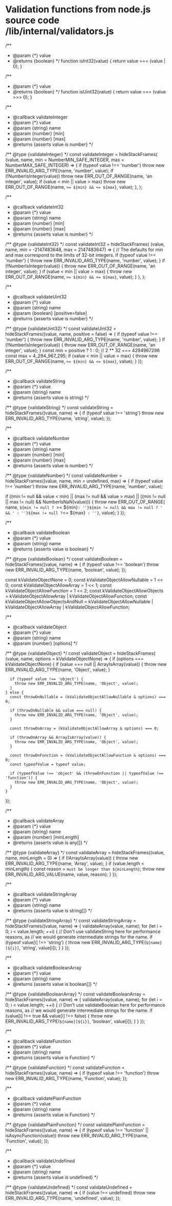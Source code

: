 # Validation functions from node.js source code /lib/internal/validators.js

/**
 * @param {*} value
 * @returns {boolean}
 */
function isInt32(value) {
  return value === (value | 0);
}

/**
 * @param {*} value
 * @returns {boolean}
 */
function isUint32(value) {
  return value === (value >>> 0);
}

/**
 * @callback validateInteger
 * @param {*} value
 * @param {string} name
 * @param {number} [min]
 * @param {number} [max]
 * @returns {asserts value is number}
 */

/** @type {validateInteger} */
const validateInteger = hideStackFrames(
  (value, name, min = NumberMIN_SAFE_INTEGER, max = NumberMAX_SAFE_INTEGER) => {
    if (typeof value !== 'number')
      throw new ERR_INVALID_ARG_TYPE(name, 'number', value);
    if (!NumberIsInteger(value))
      throw new ERR_OUT_OF_RANGE(name, 'an integer', value);
    if (value < min || value > max)
      throw new ERR_OUT_OF_RANGE(name, `>= ${min} && <= ${max}`, value);
  },
);

/**
 * @callback validateInt32
 * @param {*} value
 * @param {string} name
 * @param {number} [min]
 * @param {number} [max]
 * @returns {asserts value is number}
 */

/** @type {validateInt32} */
const validateInt32 = hideStackFrames(
  (value, name, min = -2147483648, max = 2147483647) => {
    // The defaults for min and max correspond to the limits of 32-bit integers.
    if (typeof value !== 'number') {
      throw new ERR_INVALID_ARG_TYPE(name, 'number', value);
    }
    if (!NumberIsInteger(value)) {
      throw new ERR_OUT_OF_RANGE(name, 'an integer', value);
    }
    if (value < min || value > max) {
      throw new ERR_OUT_OF_RANGE(name, `>= ${min} && <= ${max}`, value);
    }
  },
);

/**
 * @callback validateUint32
 * @param {*} value
 * @param {string} name
 * @param {boolean} [positive=false]
 * @returns {asserts value is number}
 */

/** @type {validateUint32} */
const validateUint32 = hideStackFrames((value, name, positive = false) => {
  if (typeof value !== 'number') {
    throw new ERR_INVALID_ARG_TYPE(name, 'number', value);
  }
  if (!NumberIsInteger(value)) {
    throw new ERR_OUT_OF_RANGE(name, 'an integer', value);
  }
  const min = positive ? 1 : 0;
  // 2 ** 32 === 4294967296
  const max = 4_294_967_295;
  if (value < min || value > max) {
    throw new ERR_OUT_OF_RANGE(name, `>= ${min} && <= ${max}`, value);
  }
});

/**
 * @callback validateString
 * @param {*} value
 * @param {string} name
 * @returns {asserts value is string}
 */

/** @type {validateString} */
const validateString = hideStackFrames((value, name) => {
  if (typeof value !== 'string')
    throw new ERR_INVALID_ARG_TYPE(name, 'string', value);
});

/**
 * @callback validateNumber
 * @param {*} value
 * @param {string} name
 * @param {number} [min]
 * @param {number} [max]
 * @returns {asserts value is number}
 */

/** @type {validateNumber} */
const validateNumber = hideStackFrames((value, name, min = undefined, max) => {
  if (typeof value !== 'number')
    throw new ERR_INVALID_ARG_TYPE(name, 'number', value);

  if ((min != null && value < min) || (max != null && value > max) ||
    ((min != null || max != null) && NumberIsNaN(value))) {
    throw new ERR_OUT_OF_RANGE(
      name,
      `${min != null ? `>= ${min}` : ''}${min != null && max != null ? ' && ' : ''}${max != null ? `<= ${max}` : ''}`,
      value);
  }
});

/**
 * @callback validateBoolean
 * @param {*} value
 * @param {string} name
 * @returns {asserts value is boolean}
 */

/** @type {validateBoolean} */
const validateBoolean = hideStackFrames((value, name) => {
  if (typeof value !== 'boolean')
    throw new ERR_INVALID_ARG_TYPE(name, 'boolean', value);
});

const kValidateObjectNone = 0;
const kValidateObjectAllowNullable = 1 << 0;
const kValidateObjectAllowArray = 1 << 1;
const kValidateObjectAllowFunction = 1 << 2;
const kValidateObjectAllowObjects = kValidateObjectAllowArray |
  kValidateObjectAllowFunction;
const kValidateObjectAllowObjectsAndNull = kValidateObjectAllowNullable |
  kValidateObjectAllowArray |
  kValidateObjectAllowFunction;

/**
 * @callback validateObject
 * @param {*} value
 * @param {string} name
 * @param {number} [options]
 */

/** @type {validateObject} */
const validateObject = hideStackFrames(
  (value, name, options = kValidateObjectNone) => {
    if (options === kValidateObjectNone) {
      if (value === null || ArrayIsArray(value)) {
        throw new ERR_INVALID_ARG_TYPE(name, 'Object', value);
      }

      if (typeof value !== 'object') {
        throw new ERR_INVALID_ARG_TYPE(name, 'Object', value);
      }
    } else {
      const throwOnNullable = (kValidateObjectAllowNullable & options) === 0;

      if (throwOnNullable && value === null) {
        throw new ERR_INVALID_ARG_TYPE(name, 'Object', value);
      }

      const throwOnArray = (kValidateObjectAllowArray & options) === 0;

      if (throwOnArray && ArrayIsArray(value)) {
        throw new ERR_INVALID_ARG_TYPE(name, 'Object', value);
      }

      const throwOnFunction = (kValidateObjectAllowFunction & options) === 0;
      const typeofValue = typeof value;

      if (typeofValue !== 'object' && (throwOnFunction || typeofValue !== 'function')) {
        throw new ERR_INVALID_ARG_TYPE(name, 'Object', value);
      }
    }
  });

/**
 * @callback validateArray
 * @param {*} value
 * @param {string} name
 * @param {number} [minLength]
 * @returns {asserts value is any[]}
 */

/** @type {validateArray} */
const validateArray = hideStackFrames((value, name, minLength = 0) => {
  if (!ArrayIsArray(value)) {
    throw new ERR_INVALID_ARG_TYPE(name, 'Array', value);
  }
  if (value.length < minLength) {
    const reason = `must be longer than ${minLength}`;
    throw new ERR_INVALID_ARG_VALUE(name, value, reason);
  }
});

/**
 * @callback validateStringArray
 * @param {*} value
 * @param {string} name
 * @returns {asserts value is string[]}
 */

/** @type {validateStringArray} */
const validateStringArray = hideStackFrames((value, name) => {
  validateArray(value, name);
  for (let i = 0; i < value.length; ++i) {
    // Don't use validateString here for performance reasons, as
    // we would generate intermediate strings for the name.
    if (typeof value[i] !== 'string') {
      throw new ERR_INVALID_ARG_TYPE(`${name}[${i}]`, 'string', value[i]);
    }
  }
});

/**
 * @callback validateBooleanArray
 * @param {*} value
 * @param {string} name
 * @returns {asserts value is boolean[]}
 */

/** @type {validateBooleanArray} */
const validateBooleanArray = hideStackFrames((value, name) => {
  validateArray(value, name);
  for (let i = 0; i < value.length; ++i) {
    // Don't use validateBoolean here for performance reasons, as
    // we would generate intermediate strings for the name.
    if (value[i] !== true && value[i] !== false) {
      throw new ERR_INVALID_ARG_TYPE(`${name}[${i}]`, 'boolean', value[i]);
    }
  }
});

/**
 * @callback validateFunction
 * @param {*} value
 * @param {string} name
 * @returns {asserts value is Function}
 */

/** @type {validateFunction} */
const validateFunction = hideStackFrames((value, name) => {
  if (typeof value !== 'function')
    throw new ERR_INVALID_ARG_TYPE(name, 'Function', value);
});

/**
 * @callback validatePlainFunction
 * @param {*} value
 * @param {string} name
 * @returns {asserts value is Function}
 */

/** @type {validatePlainFunction} */
const validatePlainFunction = hideStackFrames((value, name) => {
  if (typeof value !== 'function' || isAsyncFunction(value))
    throw new ERR_INVALID_ARG_TYPE(name, 'Function', value);
});

/**
 * @callback validateUndefined
 * @param {*} value
 * @param {string} name
 * @returns {asserts value is undefined}
 */

/** @type {validateUndefined} */
const validateUndefined = hideStackFrames((value, name) => {
  if (value !== undefined)
    throw new ERR_INVALID_ARG_TYPE(name, 'undefined', value);
});
